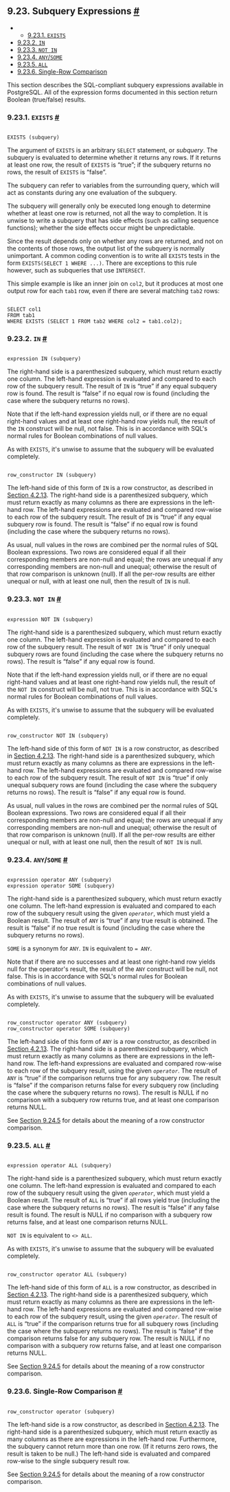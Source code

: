 ## 9.23. Subquery Expressions [#](#FUNCTIONS-SUBQUERY)

  * *   [9.23.1. `EXISTS`](functions-subquery.html#FUNCTIONS-SUBQUERY-EXISTS)
  * [9.23.2. `IN`](functions-subquery.html#FUNCTIONS-SUBQUERY-IN)
  * [9.23.3. `NOT IN`](functions-subquery.html#FUNCTIONS-SUBQUERY-NOTIN)
  * [9.23.4. `ANY`/`SOME`](functions-subquery.html#FUNCTIONS-SUBQUERY-ANY-SOME)
  * [9.23.5. `ALL`](functions-subquery.html#FUNCTIONS-SUBQUERY-ALL)
  * [9.23.6. Single-Row Comparison](functions-subquery.html#FUNCTIONS-SUBQUERY-SINGLE-ROW-COMP)

This section describes the SQL-compliant subquery expressions available in PostgreSQL. All of the expression forms documented in this section return Boolean (true/false) results.

### 9.23.1. `EXISTS` [#](#FUNCTIONS-SUBQUERY-EXISTS)

```

EXISTS (subquery)
```

The argument of `EXISTS` is an arbitrary `SELECT` statement, or *subquery*. The subquery is evaluated to determine whether it returns any rows. If it returns at least one row, the result of `EXISTS` is “true”; if the subquery returns no rows, the result of `EXISTS` is “false”.

The subquery can refer to variables from the surrounding query, which will act as constants during any one evaluation of the subquery.

The subquery will generally only be executed long enough to determine whether at least one row is returned, not all the way to completion. It is unwise to write a subquery that has side effects (such as calling sequence functions); whether the side effects occur might be unpredictable.

Since the result depends only on whether any rows are returned, and not on the contents of those rows, the output list of the subquery is normally unimportant. A common coding convention is to write all `EXISTS` tests in the form `EXISTS(SELECT 1 WHERE ...)`. There are exceptions to this rule however, such as subqueries that use `INTERSECT`.

This simple example is like an inner join on `col2`, but it produces at most one output row for each `tab1` row, even if there are several matching `tab2` rows:

```

SELECT col1
FROM tab1
WHERE EXISTS (SELECT 1 FROM tab2 WHERE col2 = tab1.col2);
```

### 9.23.2. `IN` [#](#FUNCTIONS-SUBQUERY-IN)

```

expression IN (subquery)
```

The right-hand side is a parenthesized subquery, which must return exactly one column. The left-hand expression is evaluated and compared to each row of the subquery result. The result of `IN` is “true” if any equal subquery row is found. The result is “false” if no equal row is found (including the case where the subquery returns no rows).

Note that if the left-hand expression yields null, or if there are no equal right-hand values and at least one right-hand row yields null, the result of the `IN` construct will be null, not false. This is in accordance with SQL's normal rules for Boolean combinations of null values.

As with `EXISTS`, it's unwise to assume that the subquery will be evaluated completely.

```

row_constructor IN (subquery)
```

The left-hand side of this form of `IN` is a row constructor, as described in [Section 4.2.13](sql-expressions.html#SQL-SYNTAX-ROW-CONSTRUCTORS "4.2.13. Row Constructors"). The right-hand side is a parenthesized subquery, which must return exactly as many columns as there are expressions in the left-hand row. The left-hand expressions are evaluated and compared row-wise to each row of the subquery result. The result of `IN` is “true” if any equal subquery row is found. The result is “false” if no equal row is found (including the case where the subquery returns no rows).

As usual, null values in the rows are combined per the normal rules of SQL Boolean expressions. Two rows are considered equal if all their corresponding members are non-null and equal; the rows are unequal if any corresponding members are non-null and unequal; otherwise the result of that row comparison is unknown (null). If all the per-row results are either unequal or null, with at least one null, then the result of `IN` is null.

### 9.23.3. `NOT IN` [#](#FUNCTIONS-SUBQUERY-NOTIN)

```

expression NOT IN (subquery)
```

The right-hand side is a parenthesized subquery, which must return exactly one column. The left-hand expression is evaluated and compared to each row of the subquery result. The result of `NOT IN` is “true” if only unequal subquery rows are found (including the case where the subquery returns no rows). The result is “false” if any equal row is found.

Note that if the left-hand expression yields null, or if there are no equal right-hand values and at least one right-hand row yields null, the result of the `NOT IN` construct will be null, not true. This is in accordance with SQL's normal rules for Boolean combinations of null values.

As with `EXISTS`, it's unwise to assume that the subquery will be evaluated completely.

```

row_constructor NOT IN (subquery)
```

The left-hand side of this form of `NOT IN` is a row constructor, as described in [Section 4.2.13](sql-expressions.html#SQL-SYNTAX-ROW-CONSTRUCTORS "4.2.13. Row Constructors"). The right-hand side is a parenthesized subquery, which must return exactly as many columns as there are expressions in the left-hand row. The left-hand expressions are evaluated and compared row-wise to each row of the subquery result. The result of `NOT IN` is “true” if only unequal subquery rows are found (including the case where the subquery returns no rows). The result is “false” if any equal row is found.

As usual, null values in the rows are combined per the normal rules of SQL Boolean expressions. Two rows are considered equal if all their corresponding members are non-null and equal; the rows are unequal if any corresponding members are non-null and unequal; otherwise the result of that row comparison is unknown (null). If all the per-row results are either unequal or null, with at least one null, then the result of `NOT IN` is null.

### 9.23.4. `ANY`/`SOME` [#](#FUNCTIONS-SUBQUERY-ANY-SOME)

```

expression operator ANY (subquery)
expression operator SOME (subquery)
```

The right-hand side is a parenthesized subquery, which must return exactly one column. The left-hand expression is evaluated and compared to each row of the subquery result using the given *`operator`*, which must yield a Boolean result. The result of `ANY` is “true” if any true result is obtained. The result is “false” if no true result is found (including the case where the subquery returns no rows).

`SOME` is a synonym for `ANY`. `IN` is equivalent to `= ANY`.

Note that if there are no successes and at least one right-hand row yields null for the operator's result, the result of the `ANY` construct will be null, not false. This is in accordance with SQL's normal rules for Boolean combinations of null values.

As with `EXISTS`, it's unwise to assume that the subquery will be evaluated completely.

```

row_constructor operator ANY (subquery)
row_constructor operator SOME (subquery)
```

The left-hand side of this form of `ANY` is a row constructor, as described in [Section 4.2.13](sql-expressions.html#SQL-SYNTAX-ROW-CONSTRUCTORS "4.2.13. Row Constructors"). The right-hand side is a parenthesized subquery, which must return exactly as many columns as there are expressions in the left-hand row. The left-hand expressions are evaluated and compared row-wise to each row of the subquery result, using the given *`operator`*. The result of `ANY` is “true” if the comparison returns true for any subquery row. The result is “false” if the comparison returns false for every subquery row (including the case where the subquery returns no rows). The result is NULL if no comparison with a subquery row returns true, and at least one comparison returns NULL.

See [Section 9.24.5](functions-comparisons.html#ROW-WISE-COMPARISON "9.24.5. Row Constructor Comparison") for details about the meaning of a row constructor comparison.

### 9.23.5. `ALL` [#](#FUNCTIONS-SUBQUERY-ALL)

```

expression operator ALL (subquery)
```

The right-hand side is a parenthesized subquery, which must return exactly one column. The left-hand expression is evaluated and compared to each row of the subquery result using the given *`operator`*, which must yield a Boolean result. The result of `ALL` is “true” if all rows yield true (including the case where the subquery returns no rows). The result is “false” if any false result is found. The result is NULL if no comparison with a subquery row returns false, and at least one comparison returns NULL.

`NOT IN` is equivalent to `<> ALL`.

As with `EXISTS`, it's unwise to assume that the subquery will be evaluated completely.

```

row_constructor operator ALL (subquery)
```

The left-hand side of this form of `ALL` is a row constructor, as described in [Section 4.2.13](sql-expressions.html#SQL-SYNTAX-ROW-CONSTRUCTORS "4.2.13. Row Constructors"). The right-hand side is a parenthesized subquery, which must return exactly as many columns as there are expressions in the left-hand row. The left-hand expressions are evaluated and compared row-wise to each row of the subquery result, using the given *`operator`*. The result of `ALL` is “true” if the comparison returns true for all subquery rows (including the case where the subquery returns no rows). The result is “false” if the comparison returns false for any subquery row. The result is NULL if no comparison with a subquery row returns false, and at least one comparison returns NULL.

See [Section 9.24.5](functions-comparisons.html#ROW-WISE-COMPARISON "9.24.5. Row Constructor Comparison") for details about the meaning of a row constructor comparison.

### 9.23.6. Single-Row Comparison [#](#FUNCTIONS-SUBQUERY-SINGLE-ROW-COMP)

```

row_constructor operator (subquery)
```

The left-hand side is a row constructor, as described in [Section 4.2.13](sql-expressions.html#SQL-SYNTAX-ROW-CONSTRUCTORS "4.2.13. Row Constructors"). The right-hand side is a parenthesized subquery, which must return exactly as many columns as there are expressions in the left-hand row. Furthermore, the subquery cannot return more than one row. (If it returns zero rows, the result is taken to be null.) The left-hand side is evaluated and compared row-wise to the single subquery result row.

See [Section 9.24.5](functions-comparisons.html#ROW-WISE-COMPARISON "9.24.5. Row Constructor Comparison") for details about the meaning of a row constructor comparison.